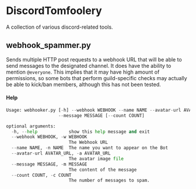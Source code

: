 # DiscordTomfoolery
A collection of various discord-related tools.


## webhook_spammer.py
Sends multiple HTTP post requests to a webhook URL that will be able to send messages to the designated channel. It does have the ability to mention `@everyone`. This implies that it may have high amount of permissions, so some bots that perform guild-specific checks may actually be able to kick/ban members, although this has not been tested.

#### Help
```python
Usage: webhooker.py [-h] --webhook WEBHOOK --name NAME --avatar-url AVATAR_URL
                    --message MESSAGE [--count COUNT]

optional arguments:
  -h, --help            show this help message and exit
  --webhook WEBHOOK, -w WEBHOOK
                        The Webhook URL
  --name NAME, -n NAME  The name you want to appear on the Bot
  --avatar-url AVATAR_URL, -a AVATAR_URL
                        The avatar image file
  --message MESSAGE, -m MESSAGE
                        The content of the message
  --count COUNT, -c COUNT
                        The number of messages to spam.
```
